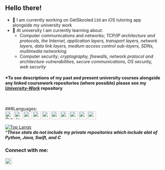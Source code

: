 ## Hello there!

- 🔭 I am currently working on GetSkooled Ltd an iOS tutoring app alongside my university work
- 🌱 At university I am currently learning about:
  - Computer communications and networks; <em>TCP/IP architecture and protocols, the Internet, application layers, transport layers, network layers, data link layers, medium access control sub-layers, SDNs, multimedia networking</em>
  - Computer security; <em>cryptography, firewalls, network protocol and architecture vulnerabilities, secure communications, OS security, web security</em>

#### *To see descriptions of my past and present university courses alongside any linked coursework repositories (where possible) please see my <em>[University-Work](https://github.com/hwixley/University-Work)</em> repository
<br>

###Languages:<br>
<img src="https://img.icons8.com/color/48/000000/python.png" alt="Python" width="26px">
<img src="https://img.icons8.com/color/48/000000/java-coffee-cup-logo.png" alt="Java" width="26px">
<img src="https://img.icons8.com/fluent/48/000000/swift.png" width="26px">
<img src="https://img.icons8.com/ios-filled/50/000000/javascript.png" width="26px">
<img src="https://img.icons8.com/fluent/48/000000/matlab.png" width="26px">
<img src="https://img.icons8.com/color/48/000000/c-programming.png" width="26px">
<img src="https://img.icons8.com/color/48/000000/haskell.png" width="26px">
<img src="https://img.icons8.com/metro/26/000000/sql.png" width="26px">
<img src="https://img.icons8.com/material-sharp/24/000000/github.png" width="26px">
<img src="https://img.icons8.com/officel/24/000000/console.png" width="26px">

[![Top Langs](https://github-readme-stats.vercel.app/api/top-langs/?username=hwixley&layout=compact&langs_count=4)](https://github.com/anuraghazra/github-readme-stats)
<br/>
<em>***These stats do not include my private repositories which include alot of Python, Java, Swift, and C**</em>
<br>

### Connect with me:
[<img align="left" width="22px" src="https://cdns.iconmonstr.com/wp-content/assets/preview/2012/240/iconmonstr-linkedin-2.png" />][linkedin]

[linkedin]: https://www.linkedin.com/in/harry-wixley/
